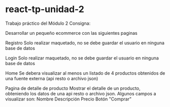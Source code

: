 # react-tp-unidad-2
Trabajo práctico del Módulo 2
Consigna:

Desarrollar un pequeño ecommerce con las siguientes paginas

Registro
Solo realizar maquetado, no se debe guardar el usuario en ninguna base de datos

Login
Solo realizar maquetado, no se debe guardar el usuario en ninguna base de datos

Home
Se debera visualizar al menos un listado de 4 productos obtenidos de una fuente externa (api resto o archivo json)

Pagina de detalle de producto
Mostrar el detalle de un producto, obteniendo los datos de una api resto o archivo json. Algunos campos a visualizar son:
Nombre
Descripción
Precio
Botón "Comprar"
